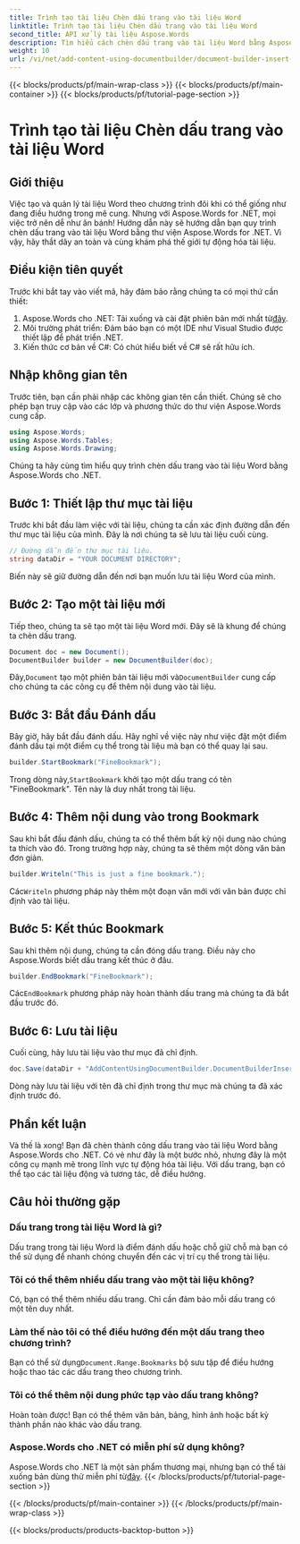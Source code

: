 ```yaml
---
title: Trình tạo tài liệu Chèn dấu trang vào tài liệu Word
linktitle: Trình tạo tài liệu Chèn dấu trang vào tài liệu Word
second_title: API xử lý tài liệu Aspose.Words
description: Tìm hiểu cách chèn dấu trang vào tài liệu Word bằng Aspose.Words cho .NET với hướng dẫn chi tiết từng bước này. Hoàn hảo cho việc tự động hóa tài liệu.
weight: 10
url: /vi/net/add-content-using-documentbuilder/document-builder-insert-bookmark/
---
```


{{< blocks/products/pf/main-wrap-class >}}
{{< blocks/products/pf/main-container >}}
{{< blocks/products/pf/tutorial-page-section >}}

# Trình tạo tài liệu Chèn dấu trang vào tài liệu Word

## Giới thiệu

Việc tạo và quản lý tài liệu Word theo chương trình đôi khi có thể giống như đang điều hướng trong mê cung. Nhưng với Aspose.Words for .NET, mọi việc trở nên dễ như ăn bánh! Hướng dẫn này sẽ hướng dẫn bạn quy trình chèn dấu trang vào tài liệu Word bằng thư viện Aspose.Words for .NET. Vì vậy, hãy thắt dây an toàn và cùng khám phá thế giới tự động hóa tài liệu.

## Điều kiện tiên quyết

Trước khi bắt tay vào viết mã, hãy đảm bảo rằng chúng ta có mọi thứ cần thiết:

1.  Aspose.Words cho .NET: Tải xuống và cài đặt phiên bản mới nhất từ[đây](https://releases.aspose.com/words/net/).
2. Môi trường phát triển: Đảm bảo bạn có một IDE như Visual Studio được thiết lập để phát triển .NET.
3. Kiến thức cơ bản về C#: Có chút hiểu biết về C# sẽ rất hữu ích.

## Nhập không gian tên

Trước tiên, bạn cần phải nhập các không gian tên cần thiết. Chúng sẽ cho phép bạn truy cập vào các lớp và phương thức do thư viện Aspose.Words cung cấp.

```csharp
using Aspose.Words;
using Aspose.Words.Tables;
using Aspose.Words.Drawing;
```

Chúng ta hãy cùng tìm hiểu quy trình chèn dấu trang vào tài liệu Word bằng Aspose.Words cho .NET.

## Bước 1: Thiết lập thư mục tài liệu

Trước khi bắt đầu làm việc với tài liệu, chúng ta cần xác định đường dẫn đến thư mục tài liệu của mình. Đây là nơi chúng ta sẽ lưu tài liệu cuối cùng.

```csharp
// Đường dẫn đến thư mục tài liệu.
string dataDir = "YOUR DOCUMENT DIRECTORY";
```

Biến này sẽ giữ đường dẫn đến nơi bạn muốn lưu tài liệu Word của mình.

## Bước 2: Tạo một tài liệu mới

Tiếp theo, chúng ta sẽ tạo một tài liệu Word mới. Đây sẽ là khung để chúng ta chèn dấu trang.

```csharp
Document doc = new Document();
DocumentBuilder builder = new DocumentBuilder(doc);
```

 Đây,`Document` tạo một phiên bản tài liệu mới và`DocumentBuilder` cung cấp cho chúng ta các công cụ để thêm nội dung vào tài liệu.

## Bước 3: Bắt đầu Đánh dấu

Bây giờ, hãy bắt đầu đánh dấu. Hãy nghĩ về việc này như việc đặt một điểm đánh dấu tại một điểm cụ thể trong tài liệu mà bạn có thể quay lại sau.

```csharp
builder.StartBookmark("FineBookmark");
```

 Trong dòng này,`StartBookmark` khởi tạo một dấu trang có tên "FineBookmark". Tên này là duy nhất trong tài liệu.

## Bước 4: Thêm nội dung vào trong Bookmark

Sau khi bắt đầu đánh dấu, chúng ta có thể thêm bất kỳ nội dung nào chúng ta thích vào đó. Trong trường hợp này, chúng ta sẽ thêm một dòng văn bản đơn giản.

```csharp
builder.Writeln("This is just a fine bookmark.");
```

 Các`Writeln` phương pháp này thêm một đoạn văn mới với văn bản được chỉ định vào tài liệu.

## Bước 5: Kết thúc Bookmark

Sau khi thêm nội dung, chúng ta cần đóng dấu trang. Điều này cho Aspose.Words biết dấu trang kết thúc ở đâu.

```csharp
builder.EndBookmark("FineBookmark");
```

 Các`EndBookmark` phương pháp này hoàn thành dấu trang mà chúng ta đã bắt đầu trước đó.

## Bước 6: Lưu tài liệu

Cuối cùng, hãy lưu tài liệu vào thư mục đã chỉ định.

```csharp
doc.Save(dataDir + "AddContentUsingDocumentBuilder.DocumentBuilderInsertBookmark.docx");
```

Dòng này lưu tài liệu với tên đã chỉ định trong thư mục mà chúng ta đã xác định trước đó.

## Phần kết luận

Và thế là xong! Bạn đã chèn thành công dấu trang vào tài liệu Word bằng Aspose.Words cho .NET. Có vẻ như đây là một bước nhỏ, nhưng đây là một công cụ mạnh mẽ trong lĩnh vực tự động hóa tài liệu. Với dấu trang, bạn có thể tạo các tài liệu động và tương tác, dễ điều hướng.

## Câu hỏi thường gặp

### Dấu trang trong tài liệu Word là gì?
Dấu trang trong tài liệu Word là điểm đánh dấu hoặc chỗ giữ chỗ mà bạn có thể sử dụng để nhanh chóng chuyển đến các vị trí cụ thể trong tài liệu.

### Tôi có thể thêm nhiều dấu trang vào một tài liệu không?
Có, bạn có thể thêm nhiều dấu trang. Chỉ cần đảm bảo mỗi dấu trang có một tên duy nhất.

### Làm thế nào tôi có thể điều hướng đến một dấu trang theo chương trình?
 Bạn có thể sử dụng`Document.Range.Bookmarks` bộ sưu tập để điều hướng hoặc thao tác các dấu trang theo chương trình.

### Tôi có thể thêm nội dung phức tạp vào dấu trang không?
Hoàn toàn được! Bạn có thể thêm văn bản, bảng, hình ảnh hoặc bất kỳ thành phần nào khác vào dấu trang.

### Aspose.Words cho .NET có miễn phí sử dụng không?
Aspose.Words cho .NET là một sản phẩm thương mại, nhưng bạn có thể tải xuống bản dùng thử miễn phí từ[đây](https://releases.aspose.com/).
{{< /blocks/products/pf/tutorial-page-section >}}

{{< /blocks/products/pf/main-container >}}
{{< /blocks/products/pf/main-wrap-class >}}

{{< blocks/products/products-backtop-button >}}

